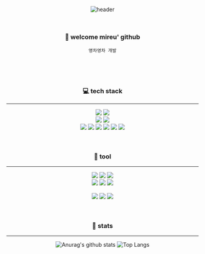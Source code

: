 <div align="center">

![header](https://capsule-render.vercel.app/api?type=cylinder&color=000000&height=100&section=header&text=mireu&fontColor=ffffff&fontSize=30&animation=twinkling&fontAlignY=55)

<br>

### 👋 welcome mireu' github
`영차영차 개발`

<br>
<br>
<br>

### 💻 tech stack
___
<img src="https://img.shields.io/badge/java-007396?style=flat-square&logo=java&logoColor=white"/>
<img src="https://img.shields.io/badge/ORACLE-F80000?style=flat-square&logo=oracle&logoColor=white"/>
<br>
<img src="https://img.shields.io/badge/Swift-F05138?style=flat-square&logo=Swift&logoColor=white"/>
 <img src="https://img.shields.io/badge/UIKit-00a7ff?style=flat-square&logo=Swift&logoColor=white">
<br>

<img src="https://img.shields.io/badge/HTML5-E34F26?style=flat-square&logo=HTML5&logoColor=white">
<img src="https://img.shields.io/badge/CSS3-1572B6?style=flat-square&logo=CSS3&logoColor=white">
<img src="https://img.shields.io/badge/javascript-F7DF1E?style=flat-square&logo=javascript&logoColor=black"> 
<img src="https://img.shields.io/badge/jquery-0769AD?style=flat-square&logo=jquery&logoColor=white"> 
<img src="https://img.shields.io/badge/Ajax-2c83b9?style=flat-square&logo=Ajax&logoColor=white">
 <img src="https://img.shields.io/badge/Jsp-e76f00?style=flat-square&logo=Jsp&logoColor=white"> 
 <br>
<br>
<br>

### 🔨 tool
___
 <img src="https://img.shields.io/badge/visualstudiocode-007ACC?style=flat-square&logo=visualstudiocode&logoColor=white"> 
<img src="https://img.shields.io/badge/Spring-6DB33F?style=flat-square&logo=Spring&logoColor=white"/>
<img src="https://img.shields.io/badge/Xcode-147EFB?style=flat-square&logo=Xcode&logoColor=white"/>
 <br>
<img src="https://img.shields.io/badge/Docker-2496ED?style=flat-square&logo=Docker&logoColor=white"/>
<img src="https://img.shields.io/badge/apachetomcat-F8DC75?style=flat-square&logo=apachetomcat&logoColor=black"> 
<img src="https://img.shields.io/badge/Amazon AWS-232F3E?style=flat-square&logo=amazonaws&logoColor=white"/>
<br>
<br>

<img src="https://img.shields.io/badge/GitHub-181717?style=flat-square&logo=GitHub&logoColor=white"/>
<img src="https://img.shields.io/badge/Git-F05032?style=flat-square&logo=git&logoColor=white"/>
<img src="https://img.shields.io/badge/Velog-20C997?style=flat-square&logo=velog&logoColor=white"/>




<br>
<br>
<br>

### 🙏 stats
___
![Anurag's github stats](https://github-readme-stats.vercel.app/api?username=mireu930&include_all_commits=true) ![Top Langs](https://github-readme-stats.vercel.app/api/top-langs/?username=mireu930&layout=compact)

</div>
